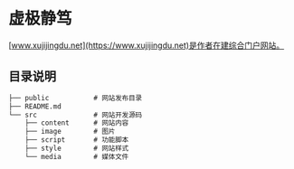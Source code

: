 # 虚极静笃

[www.xujijingdu.net](https://www.xujijingdu.net)是作者在建综合门户网站。

## 目录说明

```txt
├── public           # 网站发布目录
├── README.md
└── src              # 网站开发源码
    ├── content      # 网站内容
    ├── image        # 图片
    ├── script       # 功能脚本
    ├── style        # 网站样式
    └── media        # 媒体文件
```

